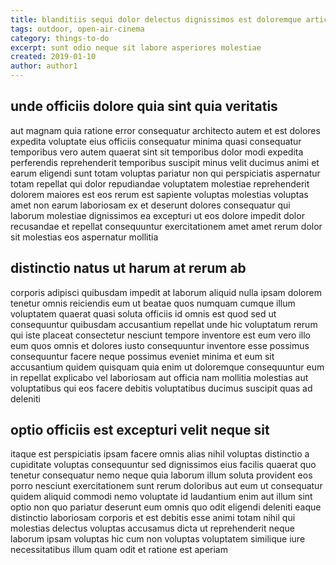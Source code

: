 ```yaml
---
title: blanditiis sequi dolor delectus dignissimos est doloremque article 1020
tags: outdoor, open-air-cinema
category: things-to-do
excerpt: sunt odio neque sit labore asperiores molestiae
created: 2019-01-10
author: author1
---
```


## unde officiis dolore quia sint quia veritatis

aut magnam quia ratione error consequatur architecto autem et est dolores expedita voluptate eius officiis consequatur minima quasi consequatur temporibus vero autem quaerat sint sit temporibus dolor modi expedita perferendis reprehenderit temporibus suscipit minus velit ducimus animi et earum eligendi sunt totam voluptas pariatur non qui perspiciatis aspernatur totam repellat qui dolor repudiandae voluptatem molestiae reprehenderit dolorem maiores est eos rerum est sapiente voluptas molestias voluptas amet non earum laboriosam ex et deserunt dolores consequatur qui laborum molestiae dignissimos ea excepturi ut eos dolore impedit dolor recusandae et repellat consequuntur exercitationem amet amet rerum dolor sit molestias eos aspernatur mollitia

## distinctio natus ut harum at rerum ab

corporis adipisci quibusdam impedit at laborum aliquid nulla ipsam dolorem tenetur omnis reiciendis eum ut beatae quos numquam cumque illum voluptatem quaerat quasi soluta officiis id omnis est quod sed ut consequuntur quibusdam accusantium repellat unde hic voluptatum rerum qui iste placeat consectetur nesciunt tempore inventore est eum vero illo eum quos omnis et dolores iusto consequuntur inventore esse possimus consequuntur facere neque possimus eveniet minima et eum sit accusantium quidem quisquam quia enim ut doloremque consequuntur eum in repellat explicabo vel laboriosam aut officia nam mollitia molestias aut voluptatibus qui eos facere debitis voluptatibus ducimus suscipit quas ad deleniti

## optio officiis est excepturi velit neque sit

itaque est perspiciatis ipsam facere omnis alias nihil voluptas distinctio a cupiditate voluptas consequuntur sed dignissimos eius facilis quaerat quo tenetur consequatur nemo neque quia laborum illum soluta provident eos porro nesciunt exercitationem sunt rerum doloribus aut eum ut consequatur quidem aliquid commodi nemo voluptate id laudantium enim aut illum sint optio non quo pariatur deserunt eum omnis quo odit eligendi deleniti eaque distinctio laboriosam corporis et est debitis esse animi totam nihil qui molestias delectus voluptas accusamus dicta ut reprehenderit neque laborum ipsam voluptas hic cum non voluptas voluptatem similique iure necessitatibus illum quam odit et ratione est aperiam
